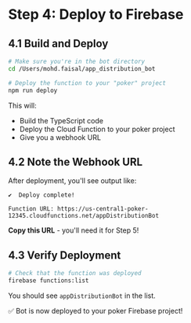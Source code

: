 # Step 4: Deploy to Firebase

## 4.1 Build and Deploy
```bash
# Make sure you're in the bot directory
cd /Users/mohd.faisal/app_distribution_bot

# Deploy the function to your "poker" project
npm run deploy
```

This will:
- Build the TypeScript code
- Deploy the Cloud Function to your poker project
- Give you a webhook URL

## 4.2 Note the Webhook URL
After deployment, you'll see output like:
```
✔  Deploy complete!

Function URL: https://us-central1-poker-12345.cloudfunctions.net/appDistributionBot
```

**Copy this URL** - you'll need it for Step 5!

## 4.3 Verify Deployment
```bash
# Check that the function was deployed
firebase functions:list
```

You should see `appDistributionBot` in the list.

✅ Bot is now deployed to your poker Firebase project!
